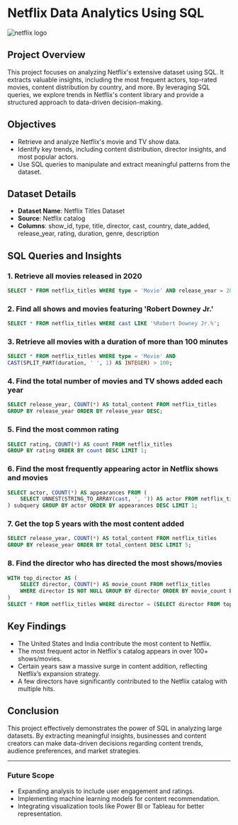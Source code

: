 # **Netflix Data Analytics Using SQL**


![netflix logo]()

## **Project Overview**
This project focuses on analyzing Netflix's extensive dataset using SQL. It extracts valuable insights, including the most frequent actors, top-rated movies, content distribution by country, and more. By leveraging SQL queries, we explore trends in Netflix's content library and provide a structured approach to data-driven decision-making.

## **Objectives**
- Retrieve and analyze Netflix's movie and TV show data.
- Identify key trends, including content distribution, director insights, and most popular actors.
- Use SQL queries to manipulate and extract meaningful patterns from the dataset.

## **Dataset Details**
- **Dataset Name**: Netflix Titles Dataset
- **Source**: Netflix catalog
- **Columns**: show_id, type, title, director, cast, country, date_added, release_year, rating, duration, genre, description

## **SQL Queries and Insights**
### 1. **Retrieve all movies released in 2020**
   ```sql
   SELECT * FROM netflix_titles WHERE type = 'Movie' AND release_year = 2020;
   ```
### 2. **Find all shows and movies featuring 'Robert Downey Jr.'**
   ```sql
   SELECT * FROM netflix_titles WHERE cast LIKE '%Robert Downey Jr.%';
   ```
### 3. **Retrieve all movies with a duration of more than 100 minutes**
   ```sql
   SELECT * FROM netflix_titles WHERE type = 'Movie' AND
   CAST(SPLIT_PART(duration, ' ', 1) AS INTEGER) > 100;
   ```
### 4. **Find the total number of movies and TV shows added each year**
   ```sql
   SELECT release_year, COUNT(*) AS total_content FROM netflix_titles
   GROUP BY release_year ORDER BY release_year DESC;
   ```
### 5. **Find the most common rating**
   ```sql
   SELECT rating, COUNT(*) AS count FROM netflix_titles
   GROUP BY rating ORDER BY count DESC LIMIT 1;
   ```
### 6. **Find the most frequently appearing actor in Netflix shows and movies**
   ```sql
   SELECT actor, COUNT(*) AS appearances FROM (
       SELECT UNNEST(STRING_TO_ARRAY(cast, ', ')) AS actor FROM netflix_titles
   ) subquery GROUP BY actor ORDER BY appearances DESC LIMIT 1;
   ```
### 7. **Get the top 5 years with the most content added**
   ```sql
   SELECT release_year, COUNT(*) AS total_content FROM netflix_titles
   GROUP BY release_year ORDER BY total_content DESC LIMIT 5;
   ```
### 8. **Find the director who has directed the most shows/movies**
   ```sql
   WITH top_director AS (
       SELECT director, COUNT(*) AS movie_count FROM netflix_titles
       WHERE director IS NOT NULL GROUP BY director ORDER BY movie_count DESC LIMIT 1
   )
   SELECT * FROM netflix_titles WHERE director = (SELECT director FROM top_director);
   ```

## **Key Findings**
- The United States and India contribute the most content to Netflix.
- The most frequent actor in Netflix's catalog appears in over 100+ shows/movies.
- Certain years saw a massive surge in content addition, reflecting Netflix’s expansion strategy.
- A few directors have significantly contributed to the Netflix catalog with multiple hits.

## **Conclusion**
This project effectively demonstrates the power of SQL in analyzing large datasets. By extracting meaningful insights, businesses and content creators can make data-driven decisions regarding content trends, audience preferences, and market strategies.

---

### **Future Scope**
- Expanding analysis to include user engagement and ratings.
- Implementing machine learning models for content recommendation.
- Integrating visualization tools like Power BI or Tableau for better representation.

